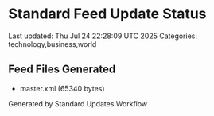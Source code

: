 # Standard Feed Update Status
Last updated: Thu Jul 24 22:28:09 UTC 2025
Categories: technology,business,world

## Feed Files Generated
- master.xml (65340 bytes)

Generated by Standard Updates Workflow
